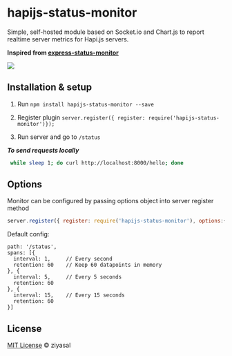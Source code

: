 
# hapijs-status-monitor
Simple, self-hosted module based on Socket.io and Chart.js to report realtime server metrics for Hapi.js servers. 

**Inspired from [express-status-monitor](https://github.com/RafalWilinski/express-status-monitor)**


![](https://raw.githubusercontent.com/ziyasal/hapijs-status-monitor/master/misc/fun.png)  

## Installation & setup
1. Run `npm install hapijs-status-monitor --save`

2. Register plugin `server.register({ register: require('hapijs-status-monitor')});`
3. Run server and go to `/status`

_**To send requests locally**_
```sh
 while sleep 1; do curl http://localhost:8000/hello; done
```

## Options

Monitor can be configured by passing options object into  server register method  
```js
server.register({ register: require('hapijs-status-monitor'), options:{}})
```
 
Default config:
```
path: '/status',
spans: [{
  interval: 1,     // Every second
  retention: 60    // Keep 60 datapoints in memory
}, {
  interval: 5,     // Every 5 seconds
  retention: 60
}, {
  interval: 15,    // Every 15 seconds
  retention: 60
}]

```

## License

[MIT License](https://opensource.org/licenses/MIT) © ziyasal
